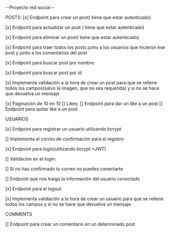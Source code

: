--Proyecto red social--

POSTS:
[x] Endpoint para crear un post( tiene que estar autenticado)

[x] Endpoint para actualizar un post ( tiene que estar autenticado)

[x] Endpoint para eliminar un post( tiene que estar autenticado)

[x] Endpoint para traer todos los posts junto a los usuarios que hicieron ese post y junto a los comentarios del post

[x] Endpoint para buscar post por nombre

[x] Endpoint para buscar post por id

[x] Implementa validación a la hora de crear un post para que se rellene todos los campos(salvo la imagen, que no sea requerida) y si no se hace que devuelva un mensaje

[x] Paginación de 10 en 10
[] Likes:
        [] Endpoint para dar un like a un post
        [] Endpoint para quitar like a un post

USUARIOS

[x] Endpoint para registrar un usuario utilizando bcrypt

[] Implementa el correo de confirmación para el registro

[x] Endpoint para login(utilizando bcrypt +JWT)

[] Validación en el login:

[] Si no has confirmado tu correo no puedes conectarte

[] Endpoint que nos traiga la información del usuario conectado

[x] Endpoint para el logout

[x] Implementa validación a la hora de crear un usuario para que se rellene todos los campos y si no se hace que devuelva un mensaje

COMMENTS

[] Endpoint para crear un comentario en un determinado post
